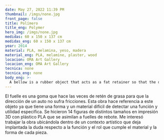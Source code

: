 ```yaml
---
date: May 27, 2022 11:39 PM
thumbnail: /imgs/none.jpg
front_page: false
title: Polímero
title_eng: Polymer
hero_img: /imgs/none.jpg
medidas: 60 x 150 x 137 cm
medidas_eng: 60 x 150 x 137 cm
year: 2014
material: PLA, melamina, yeso, madera
material_eng: PLA, melamine, plaster, wood
locacion: OMA Art Gallery
locacion_eng: OMA Art Gallery
tecnica: none
tecnica_eng: none
body_eng: >-
  A bellow is a rubber object that acts as a fat retainer so that the direction of a car doesn’t suffer frictions.  This work makes reference to this object because it has a shape and material that is hard to recognize a function and specific purpose.  14 figures were made of different dimensions through 3D printing with PLA plastic that appear to be bouncer bellows.  I was interested in locating it on an artistic context that installs the doubt regarding the function and role the material and shape have in each piece.  
---
```

El fuelle es una goma que hace las veces de retén de grasa para que la dirección de un auto no sufra fricciones.  Esta obra hace referencia a este objeto ya que tiene una forma y un material difícil de detectar una función y utilidad específica.  Se hicieron 14 figuras de distintos tamaños en impresión 3D con plástico PLA que se asimilan a fuelles de rebote. Me interesó trabajar la obra ubicándola dentro de un contexto artístico que deja implantada la duda respecto a la función y el rol que cumple el material y la forma de cada pieza. 